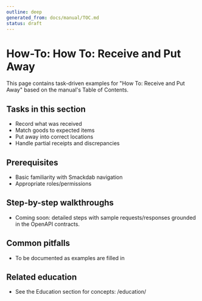 ```yaml
---
outline: deep
generated_from: docs/manual/TOC.md
status: draft
---
```


# How-To: How To: Receive and Put Away

This page contains task-driven examples for "How To: Receive and Put Away" based on the manual's Table of Contents.

## Tasks in this section
- Record what was received
- Match goods to expected items
- Put away into correct locations
- Handle partial receipts and discrepancies

## Prerequisites
- Basic familiarity with Smackdab navigation
- Appropriate roles/permissions

## Step-by-step walkthroughs
- Coming soon: detailed steps with sample requests/responses grounded in the OpenAPI contracts.

## Common pitfalls
- To be documented as examples are filled in

## Related education
- See the Education section for concepts: /education/

